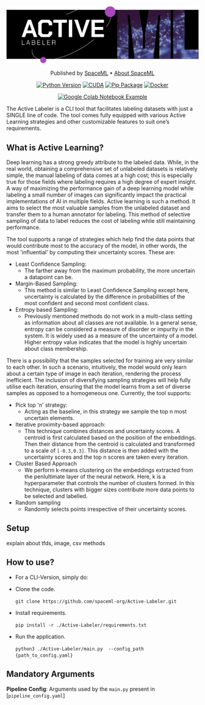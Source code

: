 <div align="center">
  <img src="https://github.com/spaceml-org/Active-Labeler/blob/review-master/active-simple-header.jpg" >
<p align="center">
  Published by <a href="http://spaceml.org/">SpaceML</a> •
  <a href="https://arxiv.org/abs/2012.10610">About SpaceML</a>
</p>

[![Python Version](https://img.shields.io/badge/python-3.5%20|%203.6%20|%203.7%20|%203.8-blue.svg)](https://www.python.org/)
[![CUDA](https://img.shields.io/badge/Cuda-10%20|%2011.0-4dc71f.svg)](https://docs.nvidia.com/deeplearning/dali/user-guide/docs/installation.html)
[![Pip Package](https://img.shields.io/badge/Pip%20Package-Coming%20Soon-0073b7.svg)](https://pypi.org/project/pip/)
[![Docker](https://img.shields.io/badge/Docker%20Image-Coming%20Soon-34a0ef.svg)](https://www.docker.com/)
   
[![Google Colab Notebook Example](https://colab.research.google.com/assets/colab-badge.svg)](https://colab.research.google.com/drive/18FDsvNsTm65sshmo9XYU04ITqmfgSEv4?usp=sharing)
</div>

The Active Labeler is a CLI tool that facilitates labeling datasets with just a SINGLE line of code. The tool comes fully equipped with various Active Learning strategies and other customizable features to suit one’s requirements.

## What is Active Learning?
Deep learning has a strong greedy attribute to the labeled data. While, in the real world, obtaining a comprehensive set of unlabeled datasets is relatively simple, the manual labeling of data comes at a high cost; this is especially true for those fields where labeling requires a high degree of expert insight. A way of maximizing the performance gain of a deep learning model while labeling a small number of images can significantly impact the practical implementations of AI in multiple fields. Active learning is such a method. It aims to select the most valuable samples from the unlabeled dataset and transfer them to a human annotator for labeling. This method of selective sampling of data to label reduces the cost of labeling while still maintaining performance. 

The tool supports a range of strategies which help find the data points that would contribute most to the accuracy of the model, in other words, the most 'influential' by computing their uncertainty scores. These are:
  - Least Confidence Sampling:
    * The farther away from the maximum probability, the more uncertain a datapoint can be.
  - Margin-Based Sampling:
    * This method is similar to Least Confidence Sampling except here, uncertainty is calculated by the difference in probabilities of the most confident and second most confident class.
  - Entropy based Sampling:
    * Previously mentioned methods do not work in a multi-class setting as information about all classes are not available.  In a general sense, entropy can be considered a measure of disorder or impurity in the system. It is widely used as a measure of the uncertainty of a model. Higher entropy value indicates that the model is highly uncertain about class membership.
    
There is a possibility that the samples selected for training are very similar to each other. In such a scenario, intuitively, the model would only learn about a certain type of image in each iteration, rendering the process inefficient. The inclusion of diversifying sampling strategies will help fully utilise each iteration, ensuring that the model learns from a set of diverse samples as opposed to a homogeneous one. Currently, the tool supports:
  - Pick top 'n' strategy:
    * Acting as the baseline, in this strategy we sample the top n most uncertain elements.
  - Iterative proximity-based approach:
    * This technique combines distances and uncertainty scores. A centroid is first calculated based on the position of the embeddings. Then their distance from the centroid is calculated and transformed to a scale of ```[-0.3,0.3]```. This distance is then added with the uncertainty scores and the top n scores are taken every iteration. 
  - Cluster Based Approach
    * We perform k-means clustering on the embeddings extracted from the penlultimate layer of the neural network. Here, k is a hyperparameter that controls the number of clusters formed. In this technique, clusters with bigger sizes contribute more data points to be selected and labelled.
  - Random sampling
    * Randomly selects points irrespective of their uncertainty scores.


## Setup
  
  explain about tfds, image, csv methods
  
## How to use?
  
  * For a CLI-Version, simply do:
   
  - Clone the code.
   
      ```git clone https://github.com/spaceml-org/Active-Labeler.git```
   
  - Install requirements.

      ```pip install -r ./Active-Labeler/requirements.txt```
   
  - Run the application.
   
      ```python3 ./Active-Labeler/main.py  --config_path {path_to_config.yaml} ```
  
## Mandatory Arguments

__Pipeline Config__: Arguments used by the ```main.py``` present in [```pipeline_config.yaml```]
  
